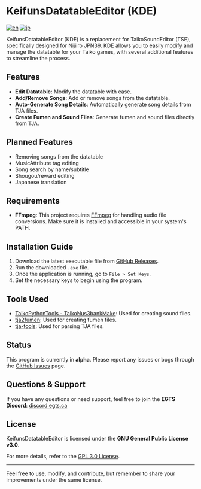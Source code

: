 # KeifunsDatatableEditor (KDE)
[![en](https://img.shields.io/badge/lang-en-green.svg)](https://github.com/keitannunes/KeifunsDatatableEditor/blob/main/README.md)
[![jp](https://img.shields.io/badge/lang-jp-red.svg)](https://github.com/keitannunes/KeifunsDatatableEditor/blob/main/README.jp.md)

KeifunsDatatableEditor (KDE) is a replacement for TaikoSoundEditor (TSE), specifically designed for Nijiiro JPN39. KDE allows you to easily modify and manage the datatable for your Taiko games, with several additional features to streamline the process.

## Features
- **Edit Datatable**: Modify the datatable with ease.
- **Add/Remove Songs**: Add or remove songs from the datatable.
- **Auto-Generate Song Details**: Automatically generate song details from TJA files.
- **Create Fumen and Sound Files**: Generate fumen and sound files directly from TJA.

## Planned Features
- Removing songs from the datatable
- MusicAttribute tag editing
- Song search by name/subtitle
- Shougou/reward editing
- Japanese translation

## Requirements
- **FFmpeg**: This project requires [FFmpeg](https://ffmpeg.org/) for handling audio file conversions. Make sure it is installed and accessible in your system's PATH.

## Installation Guide
1. Download the latest executable file from [GitHub Releases](https://github.com/keitannunes/KeifunsDatatableEditor/releases).
2. Run the downloaded `.exe` file.
3. Once the application is running, go to `File > Set Keys`.
4. Set the necessary keys to begin using the program.


## Tools Used

- [TaikoPythonTools - TaikoNus3bankMake](https://github.com/cainan-c/TaikoPythonTools): Used for creating sound files.
- [tja2fumen](https://github.com/vivaria/tja2fumen): Used for creating fumen files.
- [tja-tools](https://github.com/WHMHammer/tja-tools): Used for parsing TJA files.

## Status
This program is currently in **alpha**. Please report any issues or bugs through the [GitHub Issues](https://github.com/keitannunes/KeifunsDatatableEditor/issues) page.

## Questions & Support
If you have any questions or need support, feel free to join the **EGTS Discord**: [discord.egts.ca](https://discord.egts.ca)

## License
KeifunsDatatableEditor is licensed under the **GNU General Public License v3.0**.

For more details, refer to the [GPL 3.0 License](https://www.gnu.org/licenses/gpl-3.0.html).

---
Feel free to use, modify, and contribute, but remember to share your improvements under the same license.

